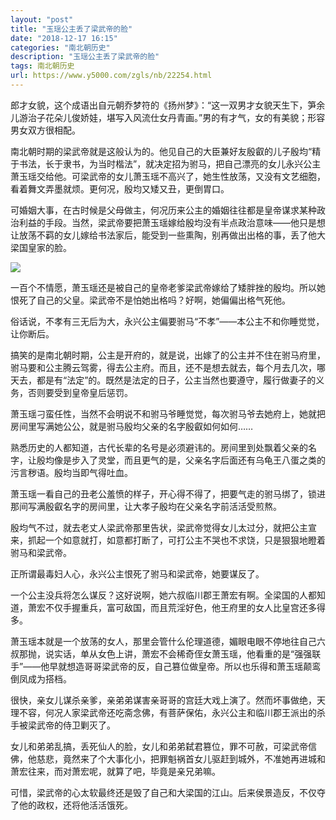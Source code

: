 ```yaml
---
layout: "post"
title: "玉瑶公主丢了梁武帝的脸"
date: "2018-12-17 16:15"
categories: "南北朝历史"
description: "玉瑶公主丢了梁武帝的脸"
tags: 南北朝历史
url: https://www.y5000.com/zgls/nb/22254.html
---
```






郎才女貌，这个成语出自元朝乔梦符的《扬州梦》：“这一双男才女貌天生下，笋余儿游治子花朵儿俊娇娃，堪写入风流仕女丹青画。”男的有才气，女的有美貌；形容男女双方很相配。

南北朝时期的梁武帝就是这般认为的。他见自己的大臣兼好友殷叡的儿子殷均“精于书法，长于隶书，为当时楷法”，就决定招为驸马，把自己漂亮的女儿永兴公主萧玉瑶交给他。可梁武帝的女儿萧玉瑶不高兴了，她生性放荡，又没有文艺细胞，看着舞文弄墨就烦。更何况，殷均又矮又丑，更倒胃口。

可婚姻大事，在古时候是父母做主，何况历来公主的婚姻往往都是皇帝谋求某种政治利益的手段。当然，梁武帝要把萧玉瑶嫁给殷均没有半点政治意味——他只是想让放荡不羁的女儿嫁给书法家后，能受到一些熏陶，别再做出出格的事，丢了他大梁国皇家的脸。

![](https://img.y5000.com/uploads/allimg/170622/8-1F62210551CU.jpg)

一百个不情愿，萧玉瑶还是被自己的皇帝老爹梁武帝嫁给了矮胖挫的殷均。所以她恨死了自己的父皇。梁武帝不是怕她出格吗？好啊，她偏偏出格气死他。

俗话说，不孝有三无后为大，永兴公主偏要驸马“不孝”——本公主不和你睡觉觉，让你断后。

搞笑的是南北朝时期，公主是开府的，就是说，出嫁了的公主并不住在驸马府里，驸马要和公主腾云驾雾，得去公主府。而且，还不是想去就去，每个月去几次，哪天去，都是有“法定”的。既然是法定的日子，公主当然也要遵守，履行做妻子的义务，否则要受到皇帝皇后惩罚。

萧玉瑶刁蛮任性，当然不会明说不和驸马爷睡觉觉，每次驸马爷去她府上，她就把房间里写满她公公，就是驸马殷均父亲的名字殷叡如何如何……

熟悉历史的人都知道，古代长辈的名号是必须避讳的。房间里到处飘着父亲的名字，让殷均像是步入了灵堂，而且更气的是，父亲名字后面还有乌龟王八蛋之类的污言秽语。殷均当即气得吐血。

萧玉瑶一看自己的丑老公羞愤的样子，开心得不得了，把要气走的驸马绑了，锁进那间写满殷叡名字的房间里，让大孝子殷均在父亲名字前活活受煎熬。

殷均气不过，就去老丈人梁武帝那里告状，梁武帝觉得女儿太过分，就把公主宣来，抓起一个如意就打，如意都打断了，可打公主不哭也不求饶，只是狠狠地瞪着驸马和梁武帝。

正所谓最毒妇人心，永兴公主恨死了驸马和梁武帝，她要谋反了。

一个公主没兵将怎么谋反？这好说啊，她六叔临川郡王萧宏有啊。全梁国的人都知道，萧宏不仅手握重兵，富可敌国，而且荒淫好色，他王府里的女人比皇宫还多得多。

萧玉瑶本就是一个放荡的女人，那里会管什么伦理道德，媚眼电眼不停地往自己六叔那抛，说实话，单从女色上讲，萧宏不会稀奇侄女萧玉瑶，他看重的是“强强联手”——他早就想造哥哥梁武帝的反，自己篡位做皇帝。所以也乐得和萧玉瑶颠鸾倒凤成为搭档。

很快，亲女儿谋杀亲爹，亲弟弟谋害亲哥哥的宫廷大戏上演了。然而坏事做绝，天理不容，何况人家梁武帝还吃斋念佛，有菩萨保佑，永兴公主和临川郡王派出的杀手被梁武帝的侍卫剿灭了。

女儿和弟弟乱搞，丢死仙人的脸，女儿和弟弟弑君篡位，罪不可赦，可梁武帝信佛，他慈悲，竟然来了个大事化小，把罪魁祸首女儿驱赶到城外，不准她再进城和萧宏往来，而对萧宏呢，就算了吧，毕竟是亲兄弟嘛。

可惜，梁武帝的心太软最终还是毁了自己和大梁国的江山。后来侯景造反，不仅夺了他的政权，还将他活活饿死。
